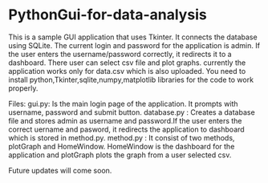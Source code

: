 # PythonGui-for-data-analysis
This is a sample GUI application that uses Tkinter. It connects the database using SQLite.
The current login and password for the application is admin. If the user enters the username/password
correctly, it redirects it to a dashboard. There user can select csv file and plot graphs. currently the application
works only for data.csv which is also uploaded. You need to install python,Tkinter,sqlite,numpy,matplotlib libraries
for the code to work properly.

Files:
gui.py:       Is the main login page of the application. It prompts with username, password and submit button.
database.py : Creates a database file and stores admin as username and password.If the user enters the correct uername
              and pasword, it redirects the application to dashboard which is stored in method.py.
method.py :   It consist of two methods, plotGraph and HomeWindow. HomeWindow is the dashboard for the application and
              plotGraph plots the graph from a user selected csv.

Future updates will come soon.
